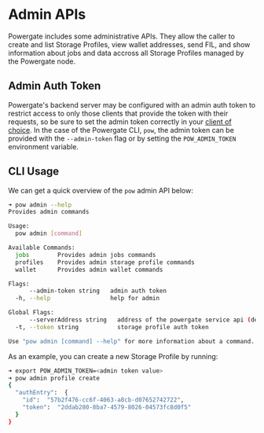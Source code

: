# Admin APIs

Powergate includes some administrative APIs. They allow the caller to create and list Storage Profiles, view wallet addresses, send FIL, and show information about jobs and data accross all Storage Profiles managed by the Powergate node.

## Admin Auth Token

Powergate's backend server may be configured with an admin auth token to restrict access to only those clients that provide the token with their requests, so be sure to set the admin token correctly in your [client of choice](/powergate/#powergate-apis). In the case of the Powergate CLI, `pow`, the admin token can be provided with the `--admin-token` flag or by setting the `POW_ADMIN_TOKEN` environment variable.

## CLI Usage

We can get a quick overview of the `pow` admin API below:

```bash
➜ pow admin --help
Provides admin commands

Usage:
  pow admin [command]

Available Commands:
  jobs        Provides admin jobs commands
  profiles    Provides admin storage profile commands
  wallet      Provides admin wallet commands

Flags:
      --admin-token string   admin auth token
  -h, --help                 help for admin

Global Flags:
      --serverAddress string   address of the powergate service api (default "127.0.0.1:5002")
  -t, --token string           storage profile auth token

Use "pow admin [command] --help" for more information about a command.
```

As an example, you can create a new Storage Profile by running:

```bash
➜ export POW_ADMIN_TOKEN=<admin token value>
➜ pow admin profile create
{
  "authEntry":  {
    "id":  "57b2f476-cc6f-4063-a8cb-d07652742722",
    "token":  "2ddab280-8ba7-4579-8026-04573fc8d0f5"
  }
}
```
